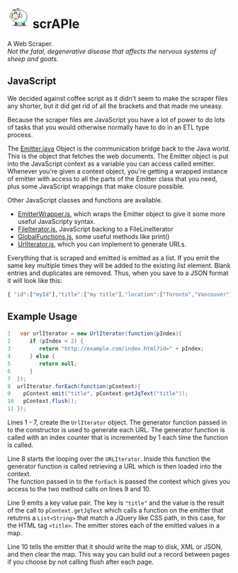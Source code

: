 ![Scrapie](src/main/images/sheepVeryVerySmall.png) scrAPIe
=======

A Web Scraper.  
_Not the fatal, degenerative disease that affects the nervous systems of sheep and goats._

JavaScript
----

We decided against coffee script as it didn't seem to make the scraper files any shorter, but it 
did get rid of all the brackets and that made me uneasy.  

Because the scraper files are JavaScript you have a lot of power to do lots of tasks that you
would otherwise normally have to do in an ETL type process.


The [Emitter.java](src/main/java/com/wp/scrapie/Emitter.java)  Object is the communication bridge back 
to the Java world.  This is the object that fetches the web documents.  The Emitter object is put
into the JavaScript context as a variable you can access called emitter.  Whenever you're given a 
context object, you're getting a wrapped instance of emitter with access to all the parts of the Emitter class
that you need, plus some JavaScript wrappings that make closure possible.

Other JavaScript classes and functions are available.  

- [EmitterWrapper.js](src/main/resources/EmitterWrapper.js), which wraps the Emitter object to give it some more useful JavaScripty syntax.
- [FileIterator.js](src/main/resources/FileIterator.js), JavaScript backing to a FileLineIterator   
- [GlobalFunctions.js](src/main/resources/GlobalFunctions.js), some useful methods like print()
- [UrlIterator.js](src/main/resources/UrlIterator.js), which you can implement to generate URLs.

Everything that is scraped and emitted is emitted as a list.  If you emit the same key multiple times
they will be added to the existing list element.  Blank entries and duplicates are removed.
Thus, when you save to a JSON format it will look like this:

```JavaScript
{ "id":["myId"],"title":["my title"],"location":["Toronto","Vancouver"]}
```


Example Usage
-----

```Java
1   var urlIterator = new UrlIterator(function(pIndex){
2      if (pIndex < 2) {
3		  return "http://example.com/index.html?id=" + pIndex;
4	   } else {
5 		  return null;
6	   }
7  });
8  urlIterator.forEach(function(pContext){
9    pContext.emit("title", pContext.getJqText("title"));
10   pContext.flush();
11 });
```

Lines 1 - 7, create the `UrlIterator` object.  The generator function passed in to the constructor
is used to generate each URL.  The generator function is called with an index counter
that is incremented by 1 each time the function is called. 

Line 8 starts the looping over the `URLIterator`.  Inside this function the generator function is 
called retrieving a URL which is then loaded into the context.    
The function passed in to the `forEach` is  passed the context which gives you access to the two 
method calls on lines 9 and 10.

Line 9 emits a key value pair.  The key is `"title"` and the value is the result of the call to
`pContext.getJqText` which calls a function on the emitter that retutrns a `List<String>` 
that match a JQuery like CSS path, in this case, for the HTML tag `<title>`. 
The emitter stores each of the emitted values in a map.
  
Line 10 tells the emitter that it should 
write the map to disk, XML or JSON, and then clear the map.  This way you can build out a record
between pages if you choose by not calling flush after each page.

